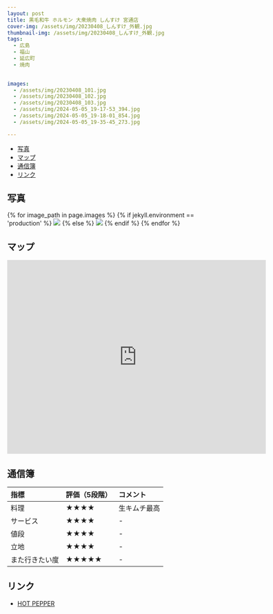```yaml
---
layout: post
title: 黒毛和牛 ホルモン 大衆焼肉 しんすけ 宮通店
cover-img: /assets/img/20230408_しんすけ_外観.jpg
thumbnail-img: /assets/img/20230408_しんすけ_外観.jpg
tags:
  - 広島
  - 福山
  - 延広町
  - 焼肉
  

images:
  - /assets/img/20230408_101.jpg
  - /assets/img/20230408_102.jpg
  - /assets/img/20230408_103.jpg
  - /assets/img/2024-05-05_19-17-53_394.jpg
  - /assets/img/2024-05-05_19-18-01_854.jpg
  - /assets/img/2024-05-05_19-35-45_273.jpg

---
```


<!-- TOC -->

- [写真](#写真)
- [マップ](#マップ)
- [通信簿](#通信簿)
- [リンク](#リンク)

<!-- /TOC -->


## 写真

{% for image_path in page.images %}
{% if jekyll.environment == 'production' %}
<img src="https://raw.githubusercontent.com/taira1117/fukuyama_izakaya/master/{{ image_path }}">
{% else %}
<img src="{{ image_path }}">
{% endif %}
{% endfor %}

## マップ

<iframe src="https://www.google.com/maps/embed?pb=!1m18!1m12!1m3!1d3288.62263056192!2d133.3629218771663!3d34.48709627299623!2m3!1f0!2f0!3f0!3m2!1i1024!2i768!4f13.1!3m3!1m2!1s0x355111b4c849a815%3A0x6d27102460f187d1!2z6buS5q-b5ZKM54mb44Ob44Or44Oi44Oz5aSn6KGG54S86IKJ44GX44KT44GZ44GR!5e0!3m2!1sja!2sjp!4v1682257710370!5m2!1sja!2sjp" width="600" height="450" style="border:0;" allowfullscreen="" loading="lazy" referrerpolicy="no-referrer-when-downgrade"></iframe>

## 通信簿

| 指標           | 評価（5段階） | コメント     |
| :------------- | :------------ | :----------- |
| 料理           | ★★★★      | 生キムチ最高 |
| サービス       | ★★★★      | -            |
| 値段           | ★★★★      | -            |
| 立地           | ★★★★      | -            |
| また行きたい度 | ★★★★★    | -            |

## リンク

- [HOT PEPPER](https://www.hotpepper.jp/strJ003498454/)